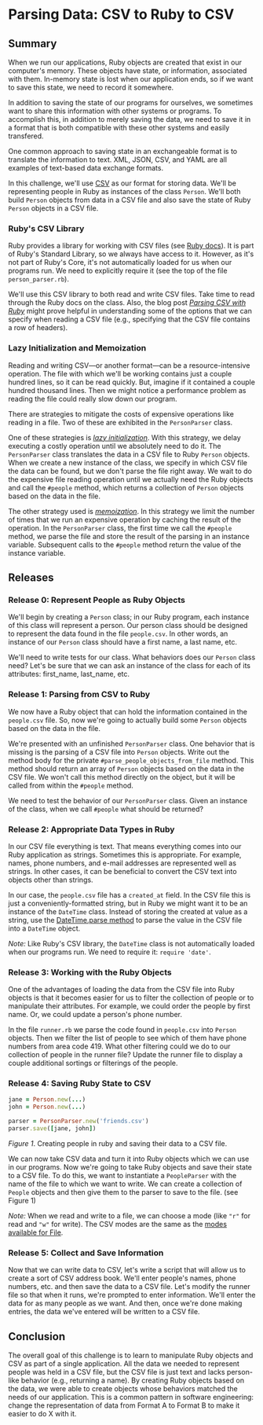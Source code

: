 # Parsing Data: CSV to Ruby to CSV

## Summary
When we run our applications, Ruby objects are created that exist in our computer's memory.  These objects have state, or information, associated with them.  In-memory state is lost when our application ends, so if we want to save this state, we need to record it somewhere.

In addition to saving the state of our programs for ourselves, we sometimes want to share this information with other systems or programs.  To accomplish this, in addition to merely saving the data, we need to save it in a format that is both compatible with these other systems and easily transfered.

One common approach to saving state in an exchangeable format is to translate the information to text.  XML, JSON, CSV, and YAML are all examples of text-based data exchange formats.

In this challenge, we'll use [CSV][wikipedia csv] as our format for storing data.  We'll be representing people in Ruby as instances of the class `Person`.  We'll both build `Person` objects from data in a CSV file and also save the state of Ruby `Person` objects in a CSV file.


### Ruby's CSV Library
Ruby provides a library for working with CSV files (see [Ruby docs][ruby docs csv]).  It is part of Ruby's Standard Library, so we always have access to it.  However, as it's not part of Ruby's Core, it's not automatically loaded for us when our programs run.  We need to explicitly require it (see the top of the file `person_parser.rb`).

We'll use this CSV library to both read and write CSV files.  Take time to read through the Ruby docs on the class.  Also, the blog post *[Parsing CSV with Ruby][technical pickles csv]* might prove helpful in understanding some of the options that we can specify when reading a CSV file (e.g., specifying that the CSV file contains a row of headers).


### Lazy Initialization and Memoization
Reading and writing CSV—or another format—can be a resource-intensive operation. The file with which we'll be working contains just a couple hundred lines, so it can be read quickly.  But, imagine if it contained a couple hundred thousand lines.  Then we might notice a performance problem as reading the file could really slow down our program.

There are strategies to mitigate the costs of expensive operations like reading in a file.  Two of these are exhibited in the `PersonParser` class.

One of these strategies is *[lazy initialization][wikipedia lazy initialization]*.  With this strategy, we delay executing a costly operation until we absolutely need to do it. The `PersonParser` class translates the data in a CSV file to Ruby `Person` objects.  When we create a new instance of the class, we specify in which CSV file the data can be found, but we don't parse the file right away.   We wait to do the expensive file reading operation until we actually need the Ruby objects and call the `#people` method, which returns a collection of `Person` objects based on the data in the file.  

The other strategy used is *[memoization][wikipedia memoization]*.  In this strategy we limit the number of times that we run an expensive operation by caching the result of the operation.  In the `PersonParser` class, the first time we call the `#people` method, we parse the file and store the result of the parsing in an instance variable.  Subsequent calls to the `#people` method return the value of the instance variable.


## Releases
### Release 0: Represent People as Ruby Objects
We'll begin by creating a `Person` class; in our Ruby program, each instance of this class will represent a person.  Our person class should be designed to represent the data found in the file `people.csv`.  In other words, an instance of our `Person` class should have a first name, a last name, etc.

We'll need to write tests for our class.  What behaviors does our `Person` class need?  Let's be sure that we can ask an instance of the class for each of its attributes:  first_name, last_name, etc.


### Release 1: Parsing from CSV to Ruby
We now have a Ruby object that can hold the information contained in the `people.csv` file.  So, now we're going to actually build some `Person` objects based on the data in the file.

We're presented with an unfinished `PersonParser` class.  One behavior that is missing is the parsing of a CSV file into `Person` objects.  Write out the method body for the private `#parse_people_objects_from_file` method.  This method should return an array of `Person` objects based on the data in the CSV file.  We won't call this method directly on the object, but it will be called from within the `#people` method.

We need to test the behavior of our `PersonParser` class.  Given an instance of the class, when we call `#people` what should be returned?


### Release 2: Appropriate Data Types in Ruby
In our CSV file everything is text.  That means everything comes into our Ruby application as strings.  Sometimes this is appropriate.  For example, names, phone numbers, and e-mail addresses are represented well as strings.  In other cases, it can be beneficial to convert the CSV text into objects other than strings.

In our case, the `people.csv` file has a `created_at` field.  In the CSV file this is just a conveniently-formatted string, but in Ruby we might want it to be an instance of the `DateTime` class.  Instead of storing the created at value as a string, use the [DateTime.parse method][] to parse the value in the CSV file into a `DateTime` object.

*Note:*  Like Ruby's CSV library, the `DateTime` class is not automatically loaded when our programs run.  We need to require it:  `require 'date'`.


### Release 3: Working with the Ruby Objects
One of the advantages of loading the data from the CSV file into Ruby objects is that it becomes easier for us to filter the collection of people or to manipulate their attributes.  For example, we could order the people by first name.  Or, we could update a person's phone number.

In the file `runner.rb` we parse the code found in `people.csv` into `Person` objects.  Then we filter the list of people to see which of them have phone numbers from area code 419.  What other filtering could we do to our collection of people in the runner file?  Update the runner file to display a couple additional sortings or filterings of the people.


### Release 4: Saving Ruby State to CSV
```ruby
jane = Person.new(...)
john = Person.new(...)

parser = PersonParser.new('friends.csv')
parser.save([jane, john])
```
*Figure 1*.  Creating people in ruby and saving their data to a CSV file.

We can now take CSV data and turn it into Ruby objects which we can use in our programs.  Now we're going to take Ruby objects and save their state to a CSV file.  To do this, we want to instantiate a `PeopleParser` with the name of the file to which we want to write.  We can create a collection of `People` objects and then give them to the parser to save to the file.  (see Figure 1)

*Note:* When we read and write to a file, we can choose a mode (like `"r"` for read and `"w"` for write).  The CSV modes are the same as the [modes available for File][ruby file modes].


### Release 5: Collect and Save Information
Now that we can write data to CSV, let's write a script that will allow us to create a sort of CSV address book.  We'll enter people's names, phone numbers, etc. and then save the data to a CSV file.  Let's modify the runner file so that when it runs, we're prompted to enter information.  We'll enter the data for as many people as we want.  And then, once we're done making entries, the data we've entered will be written to a CSV file.


## Conclusion
The overall goal of this challenge is to learn to manipulate Ruby objects and CSV as part of a single application. All the data we needed to represent people was held in a CSV file, but the CSV file is just text and lacks person-like behavior (e.g., returning a name).  By creating Ruby objects based on the data, we were able to create objects whose behaviors matched the needs of our application. This is a common pattern in software engineering: change the representation of data from Format A to Format B to make it easier to do X with it.

[DateTime.parse method]: http://www.ruby-doc.org/stdlib-2.1.0/libdoc/date/rdoc/DateTime.html#method-c-parse
[ruby docs csv]: http://ruby-doc.org/stdlib-2.1.0/libdoc/csv/rdoc/CSV.html
[ruby file modes]: http://ruby-doc.org/core-2.1.0/IO.html#method-c-new-label-IO+Open+Mode
[technical pickles csv]: http://technicalpickles.com/posts/parsing-csv-with-ruby/
[wikipedia csv]: https://en.wikipedia.org/wiki/Comma-separated_values
[wikipedia lazy initialization]: https://en.wikipedia.org/wiki/Lazy_initialization
[wikipedia memoization]: https://en.wikipedia.org/wiki/Memoization
